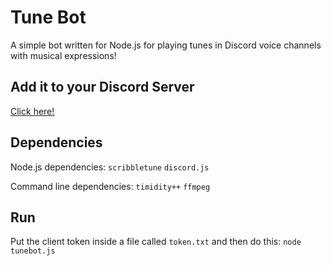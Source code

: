 Tune Bot
========

A simple bot written for Node.js for playing tunes in Discord voice channels with musical expressions!

## Add it to your Discord Server

[Click here!](https://discordapp.com/oauth2/authorize?client_id=365644276417298432&scope=bot&permissions=0)

## Dependencies

Node.js dependencies:
`scribbletune`
`discord.js`

Command line dependencies:
`timidity++`
`ffmpeg`

## Run

Put the client token inside a file called `token.txt` and then do this:
`node tunebot.js`
